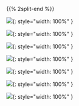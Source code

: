 <!-- 
.. title: Hitta hit
.. slug: find
.. description:
-->

{{% 2split-end %}}

![](/images/find01.jpg){: style="width: 100%" }

![](/images/find02.jpg){: style="width: 100%" }

![](/images/find03.jpg){: style="width: 100%" }

![](/images/find04.jpg){: style="width: 100%" }

![](/images/find05.jpg){: style="width: 100%" }

![](/images/find06.jpg){: style="width: 100%" }

![](/images/find07.jpg){: style="width: 100%" }

